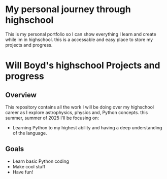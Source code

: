 # My personal journey through highschool 
This is my personal portfolio so I can show everything I learn and create while im in highschool. this is a accessable and easy place to store my projects and progress. 
# Will Boyd's highschool Projects and progress

## Overview
This repository contains all the work I will be doing over my highschool career as I explore astrophysics, physics and, Python concepts. this summer, summer of 2025 I'll be focusing on:
- Learning Python to my highest ability and having a deep understanding of the language. 
  
## Goals
- Learn basic Python coding
- Make cool stuff
- Have fun!
